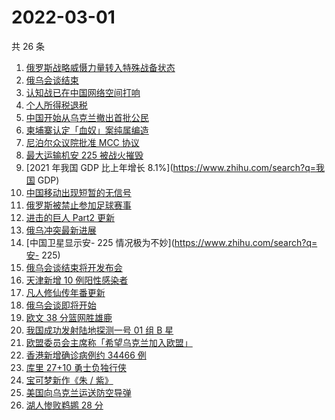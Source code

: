 # 2022-03-01

共 26 条

<!-- BEGIN -->
<!-- 最后更新时间 Tue Mar 01 2022 17:12:24 GMT+0800 (China Standard Time) -->

1. [俄罗斯战略威慑力量转入特殊战备状态](https://www.zhihu.com/search?q=俄罗斯乌克兰)
1. [俄乌会谈结束](https://www.zhihu.com/search?q=俄罗斯乌克兰)
1. [认知战已在中国网络空间打响](https://www.zhihu.com/search?q=认知战)
1. [个人所得税退税](https://www.zhihu.com/search?q=个人所得税)
1. [中国开始从乌克兰撤出首批公民](https://www.zhihu.com/search?q=撤侨)
1. [柬埔寨认定「血奴」案纯属编造](https://www.zhihu.com/search?q=柬埔寨血奴)
1. [尼泊尔众议院批准 MCC 协议](https://www.zhihu.com/search?q=尼泊尔)
1. [最大运输机安 225 被战火摧毁](https://www.zhihu.com/search?q=安225)
1. [2021 年我国 GDP 比上年增长 8.1%](https://www.zhihu.com/search?q=我国 GDP)
1. [中国移动出现短暂的无信号](https://www.zhihu.com/search?q=中国移动没信号)
1. [俄罗斯被禁止参加足球赛事](https://www.zhihu.com/search?q=俄罗斯足球)
1. [进击的巨人 Part2 更新](https://www.zhihu.com/search?q=进击的巨人)
1. [俄乌冲突最新进展](https://www.zhihu.com/search?q=俄乌冲突)
1. [中国卫星显示安- 225 情况极为不妙](https://www.zhihu.com/search?q=安- 225)
1. [俄乌会谈结束将开发布会](https://www.zhihu.com/search?q=俄罗斯乌克兰)
1. [天津新增 10 例阳性感染者](https://www.zhihu.com/search?q=天津疫情)
1. [凡人修仙传年番更新](https://www.zhihu.com/search?q=凡人修仙传)
1. [俄乌会谈即将开始](https://www.zhihu.com/search?q=俄罗斯乌克兰)
1. [欧文 38 分篮网胜雄鹿](https://www.zhihu.com/search?q=篮网)
1. [我国成功发射陆地探测一号 01 组 B 星](https://www.zhihu.com/search?q=陆地探测一号)
1. [欧盟委员会主席称「希望乌克兰加入欧盟」](https://www.zhihu.com/search?q=乌克兰欧盟)
1. [香港新增确诊病例约 34466 例](https://www.zhihu.com/search?q=香港疫情)
1. [库里 27+10 勇士负独行侠](https://www.zhihu.com/search?q=勇士)
1. [宝可梦新作《朱 / 紫》](https://www.zhihu.com/search?q=宝可梦)
1. [美国向乌克兰运送防空导弹](https://www.zhihu.com/search?q=美国向乌克兰运送导弹)
1. [湖人惨败鹈鹕 28 分](https://www.zhihu.com/search?q=湖人)

<!-- END -->
